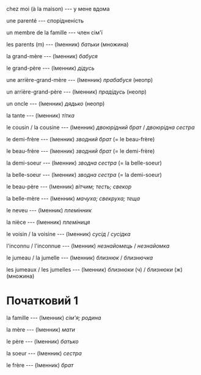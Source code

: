 chez moi (à la maison) --- у мене вдома



une parenté --- спорідненість



un membre de la famille --- член сім'ї



les parents (m) --- (Іменник)
*батьки*
(множина)



la grand-mère --- (Іменник)
*бабуся*



le grand-père --- (Іменник)
*дідусь*



une arrière-grand-mère --- (Іменник)
*прабабуся* (неопр)



un arrière-grand-père --- (Іменник)
*прадідусь* (неопр)



un oncle --- (Іменник)
*дядько* (неопр)



la tante --- (Іменник)
*тітка*



le cousin / la cousine --- (Іменник)
*двоюрідний брат* / *двоюрідна сестра*



le demi-frère --- (Іменник)
*зводний брат*
(= le beau-frère)



le beau-frère --- (Іменник)
*зводний брат*
(= le demi-frère)



la demi-soeur --- (Іменник)
*зводна сестра*
(= la belle-soeur)



la belle-soeur --- (Іменник)
*зводна сестра*
(= la demi-soeur)



le beau-père --- (Іменник)
*вітчим; тесть; свекор*



la belle-mère --- (Іменник)
*мачуха; свекруха; теща*



le neveu --- (Іменник)
*племінник*



la nièce --- (Іменник)
*племіниця*



le voisin / la voisine --- (Іменник)
*сусід* / *сусідка*



l'inconnu / l'inconnue --- (Іменник)
*незнайомець* / *незнайомка*



le jumeau / la jumelle --- (Іменник)
*близнюк* / *близнючка*



les jumeaux / les jumelles --- (Іменник)
*близнюки* (ч) / *близнюки* (ж)
(множина)



# Початковий 1
la famille --- (Іменник)
*сім'я; родина*



la mère --- (Іменник)
*мати*



le père --- (Іменник)
*батько*



la soeur --- (Іменник)
*сестра*



le frère --- (Іменник)
*брат*